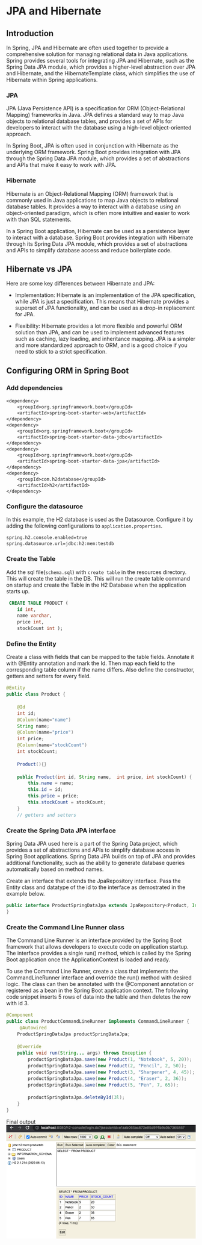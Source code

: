 # JPA and Hibernate

## Introduction

In Spring, JPA and Hibernate are often used together to provide a comprehensive solution for managing relational data in Java applications. Spring provides several tools for integrating JPA and Hibernate, such as the Spring Data JPA module, which provides a higher-level abstraction over JPA and Hibernate, and the HibernateTemplate class, which simplifies the use of Hibernate within Spring applications.

### JPA
JPA (Java Persistence API) is a specification for ORM (Object-Relational Mapping) frameworks in Java. JPA defines a standard way to map Java objects to relational database tables, and provides a set of APIs for developers to interact with the database using a high-level object-oriented approach.

In Spring Boot, JPA is often used in conjunction with Hibernate as the underlying ORM framework. Spring Boot provides integration with JPA through the Spring Data JPA module, which provides a set of abstractions and APIs that make it easy to work with JPA.

### Hibernate
Hibernate is an Object-Relational Mapping (ORM) framework that is commonly used in Java applications to map Java objects to relational database tables. It provides a way to interact with a database using an object-oriented paradigm, which is often more intuitive and easier to work with than SQL statements.

In a Spring Boot application, Hibernate can be used as a persistence layer to interact with a database. Spring Boot provides integration with Hibernate through its Spring Data JPA module, which provides a set of abstractions and APIs to simplify database access and reduce boilerplate code.

## Hibernate vs JPA


Here are some key differences between Hibernate and JPA:

- Implementation: Hibernate is an implementation of the JPA specification, while JPA is just a specification. This means that Hibernate provides a superset of JPA functionality, and can be used as a drop-in replacement for JPA.

- Flexibility: Hibernate provides a lot more flexible and powerful ORM solution than JPA, and can be used to implement advanced features such as caching, lazy loading, and inheritance mapping. JPA is a simpler and more standardized approach to ORM, and is a good choice if you need to stick to a strict specification.


## Configuring ORM in Spring Boot

### Add dependencies
```
<dependency>
    <groupId>org.springframework.boot</groupId>
    <artifactId>spring-boot-starter-web</artifactId>
</dependency>
<dependency>
    <groupId>org.springframework.boot</groupId>
    <artifactId>spring-boot-starter-data-jdbc</artifactId>
</dependency>
<dependency>
    <groupId>org.springframework.boot</groupId>
    <artifactId>spring-boot-starter-data-jpa</artifactId>
</dependency>
<dependency>
    <groupId>com.h2database</groupId>
    <artifactId>h2</artifactId>
</dependency>
```

### Configure the datasource

In this example, the H2 database is used as the Datasource. Configure it by adding the following configurations to `application.properties`.   
```
spring.h2.console.enabled=true
spring.datasource.url=jdbc:h2:mem:testdb
```

### Create the Table

Add the sql file(`schema.sql`) with `create table` in the resources directory. This will create the table in the DB. This will run the create table command on startup and create the Table in the H2 Database when the application starts up.
```sql
 CREATE TABLE PRODUCT (
    id int,
    name varchar,
    price int,
    stockCount int );
```


### Define the Entity

Create a class with fields that can be mapped to the table fields. Annotate it with @Entity annotation and mark the Id. Then map each field to the corresponding table column if the name differs. Also define the constructor, getters and setters for every field.

```java
@Entity
public class Product {

    @Id
    int id;
    @Column(name="name")
    String name;
    @Column(name="price")
    int price;
    @Column(name="stockCount")
    int stockCount;
    
    Product(){}
    
    public Product(int id, String name,  int price, int stockCount) {
        this.name = name;
        this.id = id;
        this.price = price;
        this.stockCount = stockCount;
    }
    // getters and setters
``` 

### Create the Spring Data JPA interface

 Spring Data JPA used here is a part of the Spring Data project, which provides a set of abstractions and APIs to simplify database access in Spring Boot applications. Spring Data JPA builds on top of JPA and provides additional functionality, such as the ability to generate database queries automatically based on method names.

 Create an interface that extends the JpaRepository interface. Pass the Entity class and datatype of the id to the interface as demostrated in the example below.

```java
public interface ProductSpringDataJpa extends JpaRepository<Product, Integer> {
}
```

### Create the Command Line Runner class

The Command Line Runner is an interface provided by the Spring Boot framework that allows developers to execute code on application startup. The interface provides a single run() method, which is called by the Spring Boot application once the ApplicationContext is loaded and ready.

To use the Command Line Runner, create a class that implements the CommandLineRunner interface and override the run() method with desired logic. The class can then be annotated with the @Component annotation or registered as a bean in the Spring Boot application context. The following code snippet inserts 5 rows of data into the table and then deletes the row with id 3.
```java
@Component
public class ProductCommandLineRunner implements CommandLineRunner {
     @Autowired
    ProductSpringDataJpa productSpringDataJpa;

    @Override
    public void run(String... args) throws Exception {
        productSpringDataJpa.save(new Product(1, "Notebook", 5, 20));
        productSpringDataJpa.save(new Product(2, "Pencil", 2, 50));
        productSpringDataJpa.save(new Product(3, "Sharpener", 4, 45));
        productSpringDataJpa.save(new Product(4, "Eraser", 2, 36));
        productSpringDataJpa.save(new Product(5, "Pen", 7, 65));

        productSpringDataJpa.deleteById(3l);
    }
}
```
Final output
![jpa-output](images/jpa-output.png)


